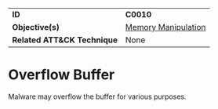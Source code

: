 |||
|---------|------------------------|
|**ID**|**C0010**|
|**Objective(s)**|[Memory Manipulation](https://github.com/MBCProject/mbc-beta/tree/master/micro-behaviors/memory-manipulation)|
|**Related ATT&CK Technique**|None|


Overflow Buffer
===============
Malware may overflow the buffer for various purposes.



